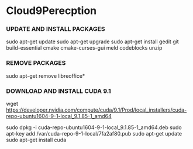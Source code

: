 # Cloud9Perecption

### UPDATE AND INSTALL PACKAGES ###
sudo apt-get update
sudo apt-get upgrade
sudo apt-get install gedit git build-essential cmake cmake-curses-gui meld codeblocks unzip

### REMOVE PACKAGES ###
sudo apt-get remove libreoffice*

### DOWNLOAD AND INSTALL CUDA 9.1 ###
wget https://developer.nvidia.com/compute/cuda/9.1/Prod/local_installers/cuda-repo-ubuntu1604-9-1-local_9.1.85-1_amd64

sudo dpkg -i cuda-repo-ubuntu1604-9-1-local_9.1.85-1_amd64.deb
sudo apt-key add /var/cuda-repo-9-1-local/7fa2af80.pub
sudo apt-get update
sudo apt-get install cuda

